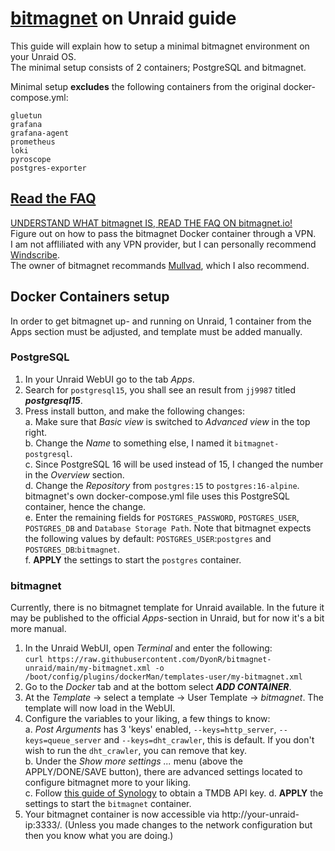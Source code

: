 # [bitmagnet](https://github.com/bitmagnet-io/bitmagnet) on Unraid guide

This guide will explain how to setup a minimal bitmagnet environment on your Unraid OS.  
The minimal setup consists of 2 containers; PostgreSQL and bitmagnet.  

Minimal setup **excludes** the following containers from the original docker-compose.yml:

```
gluetun  
grafana
grafana-agent
prometheus
loki
pyroscope
postgres-exporter
```

## [Read the FAQ](https://bitmagnet.io/faq.html)

[UNDERSTAND WHAT bitmagnet IS, READ THE FAQ ON bitmagnet.io!](https://bitmagnet.io/faq.html)  
Figure out on how to pass the bitmagnet Docker container through a VPN.  
I am not affliliated with any VPN provider, but I can personally recommend [Windscribe](https://windscribe.com/).  
The owner of bitmagnet recommands [Mullvad](https://mullvad.net/), which I also recommend.  

## Docker Containers setup

In order to get bitmagnet up- and running on Unraid, 1 container from the Apps section must be adjusted, and template must be added manually.

### PostgreSQL

1. In your Unraid WebUI go to the tab *Apps*.  
2. Search for `postgresql15`, you shall see an result from `jj9987` titled ***postgresql15***.  
3. Press install button, and make the following changes:  
   a. Make sure that *Basic view* is switched to *Advanced view* in the top right.  
   b. Change the *Name* to something else, I named it `bitmagnet-postgresql`.  
   c. Since PostgreSQL 16 will be used instead of 15, I changed the number in the *Overview* section.  
   d. Change the *Repository* from `postgres:15` to `postgres:16-alpine`. bitmagnet's own docker-compose.yml file uses this PostgreSQL container, hence the change.  
   e. Enter the remaining fields for `POSTGRES_PASSWORD`, `POSTGRES_USER`, `POSTGRES_DB` and `Database Storage Path`. Note that bitmagnet expects the following values by default: `POSTGRES_USER`:`postgres` and `POSTGRES_DB`:`bitmagnet`.  
   f. **APPLY** the settings to start the `postgres` container.  

### bitmagnet

Currently, there is no bitmagnet template for Unraid available. In the future it may be published to the official *Apps*-section in Unraid, but for now it's a bit more manual.

1. In the Unraid WebUI, open *Terminal* and enter the following:  
   `curl https://raw.githubusercontent.com/DyonR/bitmagnet-unraid/main/my-bitmagnet.xml -o /boot/config/plugins/dockerMan/templates-user/my-bitmagnet.xml`
2. Go to the *Docker* tab and at the bottom select ***ADD CONTAINER***.  
3. At the *Template* -> select a template -> User Template -> *bitmagnet*. The template will now load in the WebUI.  
4. Configure the variables to your liking, a few things to know:  
   a. *Post Arguments* has 3 'keys' enabled, `--keys=http_server`, `--keys=queue_server` and `--keys=dht_crawler`, this is default. If you don't wish to run the `dht_crawler`, you can remove that key.  
   b. Under the *Show more settings ...* menu (above the APPLY/DONE/SAVE button), there are advanced settings located to configure bitmagnet more to your liking.  
   c. Follow [this guide of Synology](https://kb.synology.com/en-au/DSM/tutorial/How_to_apply_for_a_personal_API_key_to_get_video_info) to obtain a TMDB API key.
   d. **APPLY** the settings to start the `bitmagnet` container.  
5. Your bitmagnet container is now accessible via http://your-unraid-ip:3333/. (Unless you made changes to the network configuration but then you know what you are doing.)
